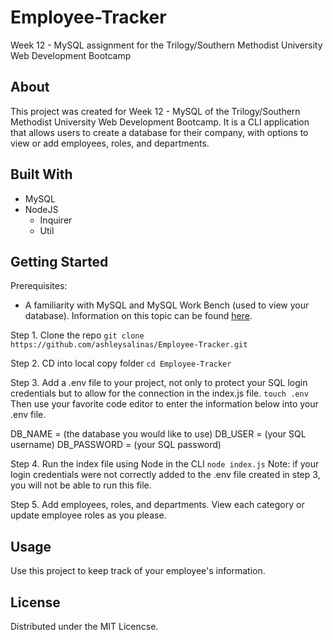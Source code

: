 # Employee-Tracker
Week 12 - MySQL assignment for the Trilogy/Southern Methodist University Web Development Bootcamp

## About
This project was created for Week 12 - MySQL of the Trilogy/Southern Methodist University Web Development Bootcamp. It is a CLI application that allows users to create a database for their company, with options to view or add employees, roles, and departments. 

## Built With
* MySQL
* NodeJS
  * Inquirer
  * Util


## Getting Started
  Prerequisites:
  * A familiarity with MySQL and MySQL Work Bench (used to view your database). Information on this topic can be found <a href="https://www.mysqltutorial.org/">here</a>.
   
  
  Step 1. Clone the repo
  ``` git clone https://github.com/ashleysalinas/Employee-Tracker.git ```
  
  Step 2. CD into local copy folder 
  ``` cd Employee-Tracker ```
  
  Step 3. Add a .env file to your project, not only to protect your SQL login credentials but to allow for the connection in the index.js file.
  ``` touch .env ```
  Then use your favorite code editor to enter the information below into your .env file.
  
  DB_NAME = (the database you would like to use)
  DB_USER = (your SQL username)
  DB_PASSWORD = (your SQL password) 
  
  Step 4. Run the index file using Node in the CLI
  ``` node index.js ```
    Note: if your login credentials were not correctly added to the .env file created in step 3, you will not be able to run this file.
  
  Step 5. Add employees, roles, and departments. View each category or update employee roles as you please.
  
  
 ## Usage
 Use this project to keep track of your employee's information.
 
 ## License
 Distributed under the MIT Licencse.
